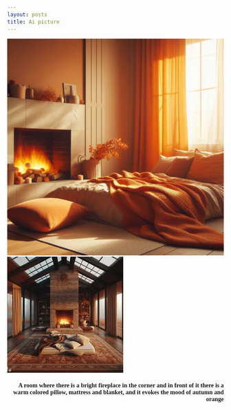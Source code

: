 ```yaml
---
layout: posts
title: Ai picture
---
```

![Photo](\assets\images\1_pic.jpg)
![Photo](\assets\images\2_pic.jpg)

<html>
<body>
<h4 style="text-align:right ;font-family: Tahoma">
  A room where there is a bright fireplace in the corner and in front of it there is a warm     colored pillow, mattress and blanket, and it evokes the mood of autumn and orange
</body>
</html>


